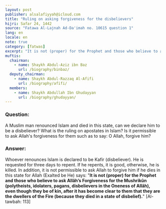 ```yaml
---
layout: post
publisher: alsalafiyyah@icloud.com
title: "Ruling on asking forgiveness for the disbelievers"
hijri: Safar 24, 1442
source: "Fatawa Al-Lajnah Ad-Da'imah no. 10615 question 1"
lang: en
locale: en
note: true
category: [fatwas]
excerpt: "It is not (proper) for the Prophet and those who believe to ask Allâh’s Forgiveness for the Mushrikûn (polytheists, idolaters, pagans, disbelievers in the Oneness of Allâh), even though they be of kin, after it has become clear to them that they are the dwellers of the Fire (because they died in a state of disbelief)."
muftis:
  chairman: 
    - name: Shaykh Abdul-Aziz ibn Baz
      url: /biography/binbaz/
  deputy_chairman:
    - name: Shaykh Abdul-Razzaq Al-Afifi
      url: /biography/afifi/
  members:
    - name: Shaykh Abdullah Ibn Ghudayyan
      url: /biography/ghudayyan/
---
```


### Question:
A Muslim man renounced Islam and died in this state, can we declare him to be a disbeliever? What is the ruling on apostates in Islam? Is it permissible to ask Allah's forgiveness for them such as to say: O Allah, forgive him? 

### Answer: 
Whoever renounces Islam is declared to be Kafir (disbeliever). He is requested for three days to repent. If he repents, it is good, otherwise, he is killed. In addition, it is not permissible to ask Allah to forgive him if he dies in this state for Allah (Exalted be He) says: "**It is not (proper) for the Prophet and those who believe to ask Allâh’s Forgiveness for the Mushrikûn (polytheists, idolaters, pagans, disbelievers in the Oneness of Allâh), even though they be of kin, after it has become clear to them that they are the dwellers of the Fire (because they died in a state of disbelief).**" [Al-tawbah: 113]
